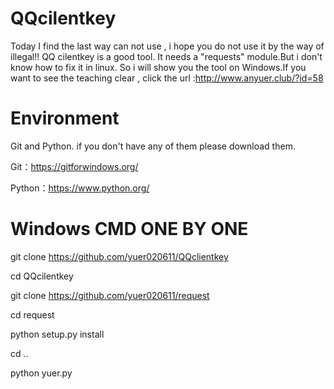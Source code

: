 # QQcilentkey
Today I find the last way can not use , i hope you do not use it by the way of illegal!!
QQ cilentkey is a good tool. 
It needs a "requests" module.But i don't know how to fix it in linux. So i will show you the tool on  Windows.If you want to see the teaching clear , click the url :http://www.anyuer.club/?id=58

# Environment
Git and Python. if you don't have any of them please download them.

Git：https://gitforwindows.org/

Python：https://www.python.org/


# Windows CMD ONE BY ONE 
git clone https://github.com/yuer020611/QQclientkey


cd QQcilentkey


git clone https://github.com/yuer020611/request


cd request


python setup.py install


cd .. 


python yuer.py
